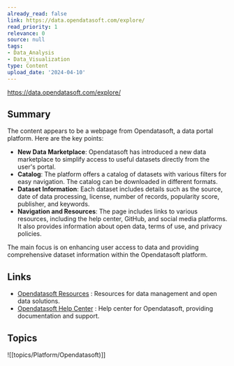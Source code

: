 ```yaml
---
already_read: false
link: https://data.opendatasoft.com/explore/
read_priority: 1
relevance: 0
source: null
tags:
- Data_Analysis
- Data_Visualization
type: Content
upload_date: '2024-04-10'
---
```


https://data.opendatasoft.com/explore/
## Summary

The content appears to be a webpage from Opendatasoft, a data portal platform. Here are the key points:

- **New Data Marketplace**: Opendatasoft has introduced a new data marketplace to simplify access to useful datasets directly from the user's portal.
- **Catalog**: The platform offers a catalog of datasets with various filters for easy navigation. The catalog can be downloaded in different formats.
- **Dataset Information**: Each dataset includes details such as the source, date of data processing, license, number of records, popularity score, publisher, and keywords.
- **Navigation and Resources**: The page includes links to various resources, including the help center, GitHub, and social media platforms. It also provides information about open data, terms of use, and privacy policies.

The main focus is on enhancing user access to data and providing comprehensive dataset information within the Opendatasoft platform.
## Links

- [Opendatasoft Resources](https://www.opendatasoft.com/resources/?utm_source=ods-datahub) : Resources for data management and open data solutions.
- [Opendatasoft Help Center](https://help.opendatasoft.com) : Help center for Opendatasoft, providing documentation and support.

## Topics

![[topics/Platform/Opendatasoft)]]
